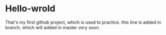 # Hello-wrold
That's my first github project, which is used to practice.
this line is added in branch, which will added in master very soon.
